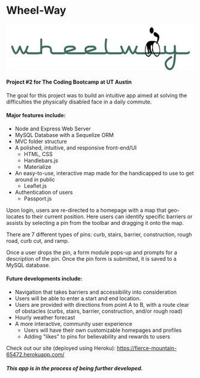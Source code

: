 # Wheel-Way

![Image of wheelway2](https://github.com/nabiya15/Wheel-Way/blob/master/public/images/wheelway2.png)

#### Project #2 for The Coding Bootcamp at UT Austin 

The goal for this project was to build an intuitive app aimed at solving the difficulties the physically disabled face in a daily commute.

#### Major features include: 
  * Node and Express Web Server 
  * MySQL Database with a Sequelize ORM 
  * MVC folder structure 
  * A polished, intuitive, and responsive front-end/UI
    * HTML, CSS
    * Handlebars.js
    * Materialize
  * An easy-to-use, interactive map made for the handicapped to use to get around in public
    * Leaflet.js
  * Authentication of users
    * Passport.js
 
Upon login, users are re-directed to a homepage with a map that geo-locates to their current position.
Here users can identify specific barriers or assists by selecting a pin from the toolbar and dragging it onto the map.

There are 7 different types of pins: curb, stairs, barrier, construction, rough road, curb cut, and ramp. 

Once a user drops the pin, a form module pops-up and prompts for a description of the pin.
Once the pin form is submitted, it is saved to a MySQL database. 

#### Future developments include: 
  * Navigation that takes barriers and accessibility into consideration
   * Users will be able to enter a start and end location.
   * Users are provided with directions from point A to B, with a route clear of obstacles (curbs, stairs, barrier, construction, and/or rough road)
  * Hourly weather forecast 
  * A more interactive, community user experience
    * Users will have their own customizable homepages and profiles 
    * Adding "likes" to pins for believability and rewards to users
  
Check out our site (deployed using Heroku): https://fierce-mountain-65472.herokuapp.com/

#### *This app is in the process of being further developed.*
